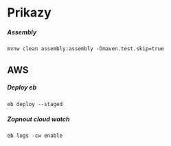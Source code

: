 # Prikazy
##### Assembly
`mvnw clean assembly:assembly -Dmaven.test.skip=true`

## AWS
##### Deploy eb
`eb deploy --staged`
##### Zapnout cloud watch 
`eb logs -cw enable`